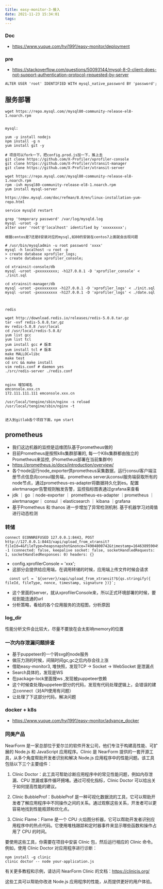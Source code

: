 ```yaml
---
title: easy-monitor-3-接入
date: 2021-11-23 15:34:01
tags:
---
```

### Doc
- https://www.yuque.com/hyj1991/easy-monitor/deployment



### pre
- https://stackoverflow.com/questions/50093144/mysql-8-0-client-does-not-support-authentication-protocol-requested-by-server
```
ALTER USER 'root' IDENTIFIED WITH mysql_native_password BY 'password';
```


## 服务部署
```
wget https://repo.mysql.com//mysql80-community-release-el8-1.noarch.rpm


mysql:

yum -y install nodejs
npm install -g n
yum install git -y

# 项目可以fork一下，把config.prod.js加一下，推上去
git clone https://github.com/X-Profiler/xprofiler-console
git clone https://github.com/X-Profiler/xtransit-manager
git clone https://github.com/X-Profiler/xtransit-server

wget https://repo.mysql.com//mysql80-community-release-el8-1.noarch.rpm
rpm -ivh mysql80-community-release-el8-1.noarch.rpm
yum install mysql-server

https://dev.mysql.com/doc/refman/8.0/en/linux-installation-yum-repo.html

service mysqld restart

grep 'temporary password' /var/log/mysqld.log
mysql -uroot -p
alter user 'root'@'localhost' identified by 'xxxxxxxxx';

根据centos是7还是8安装对应的mysql,如80的安装在centos7上面就会出现问题

# /usr/bin/mysqladmin -u root password 'xxxx'
mysql -h localhost -u root -p
> create database xprofiler_logs;
> create database xprofiler_console;

cd xtrainsit-console/db
mysql -uroot -pxxxxxxxxx; -h127.0.0.1 -D 'xprofiler_console' < ./init.sql

cd xtrainsit-manager/db
mysql -uroot -pxxxxxxxxx -h127.0.0.1 -D 'xprofiler_logs' < ./init.sql
mysql -uroot -pxxxxxxxxx -h127.0.0.1 -D 'xprofiler_logs' < ./date.sql



redis

wget http://download.redis.io/releases/redis-5.0.8.tar.gz
tar -xvf redis-5.0.8.tar.gz
mv redis-5.0.8 /usr/local
cd /usr/local/redis-5.0.8/
yum list gcc
yum list tcl
yum install gcc # 版本
yum install tcl # 版本
make MALLOC=libc
make test
cd src && make install
vim redis.conf # daemon yes
./src/redis-server ./redis.conf


nginx 增加域名
emconsole.xxx.cn
172.111.111.111 emconsole.xxx.cn

/usr/local/tengine/sbin/nginx -s reload
/usr/local/tengine/sbin/nginx -t 


进入到gitlab各个项目下面，npm start

```

## prometheus
- 我们这边机器的监控是运维团队基于prometheus做的
- 目前Prometheus是按照k8s集群部署的, 每一个K8s集群都由独立的Prometheus来监控, (Prometheus部署在当前集群中)
- https://prometheus.io/docs/introduction/overview/
- 各个node运行node_exporter供prometheus采集数据，运行consul客户端注册节点信息向consul服务端，prometheus server从consul服务端获取所有的node节点，通过prometheus-es-adapter将数据持久化到es。配置alertmanager告警规则触发告警，监控指标图表通过grafana来查看
- jdk	｜ go ｜node-exporter ｜ prometheus-es-adapter	｜prometheus ｜ alertmanager｜ consul ｜elasticsearch ｜ kibana ｜grafana	
- 基于Prometheus 和 thanos 进一步增加了异常检测机制.  基于机器学习对阈值进行动态检测


### 转储
```
connect ECONNREFUSED 127.0.0.1:8443, POST http://127.0.0.1:8443/xapi/upload_from_xtransit?fileId=4&fileType=heapsnapshot&nonce=74904800742&timestamp=1646389590491&signature=a331a7a4fe28cdd275bfa0df3d937d9e4ca40c6a -1 (connected: false, keepalive socket: false, socketHandledRequests: 1, socketHandledResponses: 0) headers: {}
```

- config.xprofilerConsole = 'xxx';
- 这部分会提供给应用端，在调用转储的时候，应用端上传文件时候会请求 
```
  const url = `${server}/xapi/upload_from_xtransit?${qs.stringify({ fileId, fileType, nonce, timestamp, signature })}`;
```
- 这个里面的server，就从xprofilerConsole来，所以正式环境部署的时候，要给到能连通的url
- 分析策略，看给的各个应用服务的流程图，分析原因

### log_dir
性能分析文件会比较大，尽量不要放在会太影响memory的位置


### 一次内存泄漏问题排查

- 基于puppeteer的一个转svg的node服务
- 做压力测的时候，间隔时间gc,gc之后内存会往上涨
- 借助easy-monitor3, 堆快照，发现TCP -> Socket -> WebSocket 是泄漏点
- Search具体的，发现是WS
- 在package-lock里面搜ws ,发现被puppeteer依赖
- 这个时候查处理puppeteer部分的代码，发现有代码处理逻辑上，会错误的建立connect（对API使用有问题）
- 让处理了下这部分代码，解决问题


### docker + k8s
- https://www.yuque.com/hyj1991/easy-monitor/advance_docker

### 同类产品
NearForm 是一家总部位于爱尔兰的软件开发公司，他们专注于构建高性能、可扩展的 Node.js 和 JavaScript 应用程序。Clinic 是 NearForm 提供的一套开源工具，从多个角度帮助开发者识别和解决 Node.js 应用程序中的性能问题。该工具包括以下三个主要组件：

1. Clinic Doctor：此工具可帮助诊断应用程序中的常见性能问题，例如内存泄漏、CPU 泄漏或事件循环拥堵。通过可视化指标，Clinic Doctor 可以给出关于如何提高性能的建议。

2. Clinic BubbleProf：BubbleProf 是一种可视化数据流的工具，它可以帮助开发者了解应用程序中不同操作之间的关系。通过观察这些关系，开发者可以更容易地找到性能瓶颈和优化点。

3. Clinic Flame：Flame 是一个 CPU 火焰图分析器，它可以帮助开发者识别应用程序中的热点代码。它使用堆栈跟踪和定时器事件来显示哪些函数和操作占用了 CPU 的时间。

要使用这些工具，你需要在项目中安装 Clinic 包，然后运行相应的 Clinic 命令。例如，使用 Clinic Doctor 对应用程序进行诊断：

```
npm install -g clinic
clinic doctor -- node your-application.js
```

有关更多教程和示例，请访问 NearForm Clinic 的文档：https://clinicjs.org/

这些工具可以帮助你改进 Node.js 应用程序的性能，从而提供更好的用户体验。